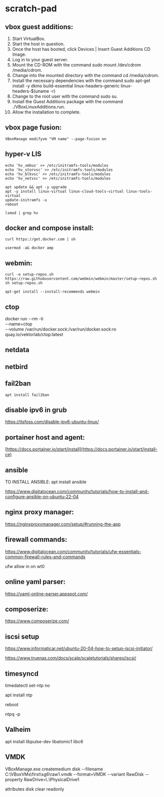 # scratch-pad

## vbox guest additions:
1. Start VirtualBox.
2. Start the host in question.
3. Once the host has booted, click Devices | Insert Guest Additions CD Image.
4. Log in to your guest server.
5. Mount the CD-ROM with the command sudo mount /dev/cdrom /media/cdrom.
6. Change into the mounted directory with the command cd /media/cdrom.
7. Install the necessary dependencies with the command sudo apt-get install -y dkms build-essential linux-headers-generic linux-headers-$(uname -r)
8. Change to the root user with the command sudo su.
9. Install the Guest Additions package with the command ./VBoxLinuxAdditions.run.
10. Allow the installation to complete.

## vbox page fusion:
```
VBoxManage modifyvm "VM name" --page-fusion on
```
## hyper-v LIS
```
echo 'hv_vmbus' >> /etc/initramfs-tools/modules
echo 'hv_storvsc' >> /etc/initramfs-tools/modules
echo 'hv_blkvsc' >> /etc/initramfs-tools/modules
echo 'hv_netvsc' >> /etc/initramfs-tools/modules
```
```
apt update && apt -y upgrade
apt -y install linux-virtual linux-cloud-tools-virtual linux-tools-virtual
update-initramfs -u
reboot
```
```
lsmod | grep hv
```
## docker and compose install:
```
curl https://get.docker.com | sh
```
```
usermod -aG docker amp
```
## webmin:
```
curl -o setup-repos.sh https://raw.githubusercontent.com/webmin/webmin/master/setup-repos.sh
sh setup-repos.sh
```
```
apt-get install --install-recommends webmin
```
## ctop
docker run --rm -ti \
  --name=ctop \
  --volume /var/run/docker.sock:/var/run/docker.sock:ro \
  quay.io/vektorlab/ctop:latest
  
## netdata

## netbird

## fail2ban
```
apt install fail2ban
```
## disable ipv6 in grub
https://itsfoss.com/disable-ipv6-ubuntu-linux/

## portainer host and agent:
[https://docs.portainer.io/start/install](https://docs.portainer.io/start/install-ce)

## ansible
TO INSTALL ANSIBLE: apt install ansible

https://www.digitalocean.com/community/tutorials/how-to-install-and-configure-ansible-on-ubuntu-22-04

## nginx proxy manager:
https://nginxproxymanager.com/setup/#running-the-app

## firewall commands:
https://www.digitalocean.com/community/tutorials/ufw-essentials-common-firewall-rules-and-commands

ufw allow in on wt0

## online yaml parser:
https://yaml-online-parser.appspot.com/

## composerize:
https://www.composerize.com/

## iscsi setup
https://www.informaticar.net/ubuntu-20-04-how-to-setup-iscsi-initiator/

https://www.truenas.com/docs/scale/scaletutorials/shares/iscsi/

## timesyncd
timedatectl set-ntp no

apt install ntp

reboot

ntpq -p

## Valheim
apt install libpulse-dev libatomic1 libc6

## VMDK
VBoxManage.exe createmedium disk --filename C:\VBoxVMs\first\sg6\raw1.vmdk --format=VMDK --variant RawDisk --property RawDrive=\\.\PhysicalDrive1

attributes disk clear readonly
